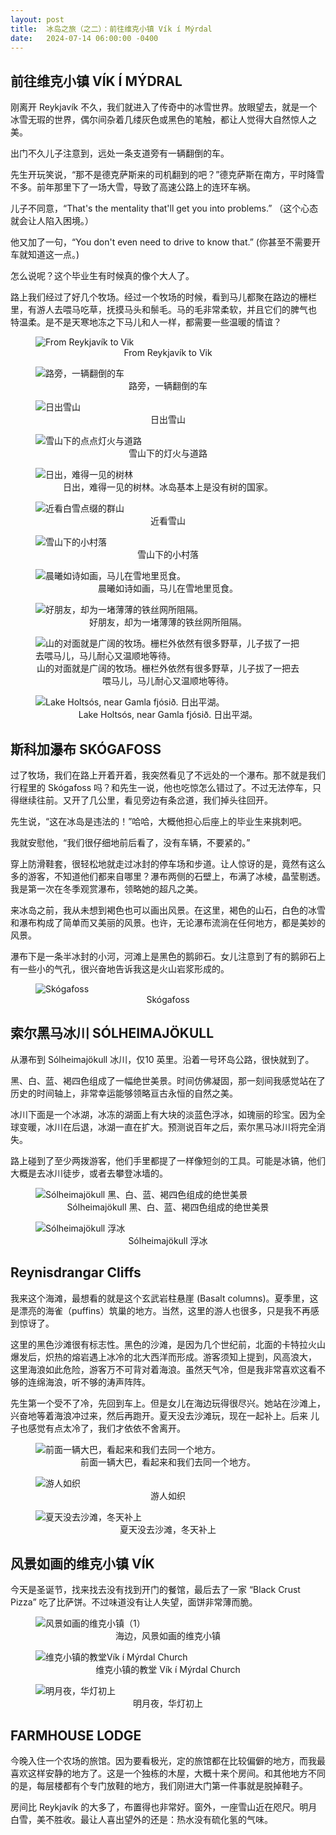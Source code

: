 ```yaml
---
layout: post
title:  冰岛之旅（之二）：前往维克小镇 Vík í Mýrdal
date:   2024-07-14 06:00:00 -0400
---
```


## 前往维克小镇 VÍK Í MÝDRAL

刚离开 Reykjavík 不久，我们就进入了传奇中的冰雪世界。放眼望去，就是一个冰雪无瑕的世界，偶尔间杂着几缕灰色或黑色的笔触，都让人觉得大自然惊人之美。

出门不久儿子注意到，远处一条支道旁有一辆翻倒的车。

先生开玩笑说，“那不是德克萨斯来的司机翻到的吧？”德克萨斯在南方，平时降雪不多。前年那里下了一场大雪，导致了高速公路上的连环车祸。

儿子不同意，“That's the mentality that'll get you into problems.” （这个心态就会让人陷入困境。）

他又加了一句，“You don't even need to drive to know that.” (你甚至不需要开车就知道这一点。)

怎么说呢？这个毕业生有时候真的像个大人了。

路上我们经过了好几个牧场。经过一个牧场的时候，看到马儿都聚在路边的栅栏里，有游人去喂马吃草，抚摸马头和鬃毛。马的毛非常柔软，并且它们的脾气也
特温柔。是不是天寒地冻之下马儿和人一样，都需要一些温暖的情谊？

<figure>
  <img src="../../../assets/images/Iceland-Day2/Reykjavik-to-Vik.png" alt="From Reykjavík to Vik"/>
  <center><figcaption>From Reykjavík to Vik</figcaption></center>
</figure>

<figure>
  <img src="../../../assets/images/Iceland-Day2/Upside-down-car.jpg" alt="路旁，一辆翻倒的车"/>
  <center><figcaption>路旁，一辆翻倒的车</figcaption></center>
</figure>

<figure>
  <img src="../../../assets/images/Iceland-Day2/Sunrise-over-Snow-Mountains.jpg" alt="日出雪山"/>
  <center><figcaption>日出雪山</figcaption></center>
</figure>

<figure>
  <img src="../../../assets/images/Iceland-Day2/Road-in-the-Snow.jpg" alt="雪山下的点点灯火与道路"/>
  <center><figcaption>雪山下的灯火与道路</figcaption></center>
</figure>

<figure>
  <img src="../../../assets/images/Iceland-Day2/trees.jpg" alt="日出，难得一见的树林"/>
  <center><figcaption>日出，难得一见的树林。冰岛基本上是没有树的国家。</figcaption></center>
</figure>

<figure>
  <img src="../../../assets/images/Iceland-Day2/Roadside-by-the-farm.jpg" alt="近看白雪点缀的群山"/>
  <center><figcaption>近看雪山</figcaption></center>
</figure>

<figure>
  <img src="../../../assets/images/Iceland-Day2/village.jpg" alt="雪山下的小村落"/>
  <center><figcaption>雪山下的小村落</figcaption></center>
</figure>

<figure>
  <img src="../../../assets/images/Iceland-Day2/horses.jpg" alt="晨曦如诗如画，马儿在雪地里觅食。"/>
  <center><figcaption>晨曦如诗如画，马儿在雪地里觅食。</figcaption></center>
</figure>

<figure>
  <img src="../../../assets/images/Iceland-Day2/horses-2.jpg" alt="好朋友，却为一堵薄薄的铁丝网所阻隔。"/>
  <center><figcaption>好朋友，却为一堵薄薄的铁丝网所阻隔。</figcaption></center>
</figure>

<figure>
  <img src="../../../assets/images/Iceland-Day2/horses-3.jpg" alt="山的对面就是广阔的牧场。栅栏外依然有很多野草，儿子拔了一把去喂马儿，马儿耐心又温顺地等待。"/>
  <center><figcaption>山的对面就是广阔的牧场。栅栏外依然有很多野草，儿子拔了一把去喂马儿，马儿耐心又温顺地等待。</figcaption></center>
</figure>

<figure>
  <img src="../../../assets/images/Iceland-Day2/Icy-Lake.jpg" alt="Lake Holtsós, near Gamla fjósið. 日出平湖。"/>
  <center><figcaption>Lake Holtsós, near Gamla fjósið. 日出平湖。</figcaption></center>
</figure>

## 斯科加瀑布 SKÓGAFOSS

过了牧场，我们在路上开着开着，我突然看见了不远处的一个瀑布。那不就是我们行程里的 Skógafoss 吗？和先生一说，他也吃惊怎么错过了。不过无法停车，只得继续往前。又开了几公里，看见旁边有条岔道，我们掉头往回开。

先生说，“这在冰岛是违法的！”哈哈，大概他担心后座上的毕业生来挑刺吧。

我就安慰他，“我们很仔细地前后看了，没有车辆，不要紧的。”

穿上防滑鞋套，很轻松地就走过冰封的停车场和步道。让人惊讶的是，竟然有这么多的游客，不知道他们都来自哪里？瀑布两侧的石壁上，布满了冰棱，晶莹剔透。我是第一次在冬季观赏瀑布，领略她的超凡之美。

来冰岛之前，我从未想到褐色也可以画出风景。在这里，褐色的山石，白色的冰雪和瀑布构成了简单而又美丽的风景。也许，无论瀑布流淌在任何地方，都是美妙的风景。

瀑布下是一条半冰封的小河，河滩上是黑色的鹅卵石。女儿注意到了有的鹅卵石上有一些小的气孔，很兴奋地告诉我这是火山岩浆形成的。

<figure>
  <img src="../../../assets/images/Iceland-Day2/Skogafoss.jpg" alt="Skógafoss"/>
  <center><figcaption>Skógafoss</figcaption></center>
</figure>


## 索尔黑马冰川 SÓLHEIMAJÖKULL

从瀑布到 Sólheimajökull 冰川，仅10 英里。沿着一号环岛公路，很快就到了。

黑、白、蓝、褐四色组成了一幅绝世美景。时间仿佛凝固，那一刻间我感觉站在了历史的时间轴上，非常幸运能够领略亘古永恒的自然之美。

冰川下面是一个冰湖，冰冻的湖面上有大块的淡蓝色浮冰，如瑰丽的珍宝。因为全球变暖，冰川在后退，冰湖一直在扩大。预测说百年之后，索尔黑马冰川将完全消失。

路上碰到了至少两拨游客，他们手里都提了一样像短剑的工具。可能是冰镐，他们大概是去冰川徒步，或者去攀登冰墙的。

<figure>
  <img src="../../../assets/images/Iceland-Day2/Sólheimajökull.jpg" alt="Sólheimajökull 黑、白、蓝、褐四色组成的绝世美景"/>
  <center><figcaption>Sólheimajökull 黑、白、蓝、褐四色组成的绝世美景</figcaption></center>
</figure>

<figure>
  <img src="../../../assets/images/Iceland-Day2/Sólheimajökull-02.jpg" alt="Sólheimajökull 浮冰"/>
  <center><figcaption>Sólheimajökull 浮冰</figcaption></center>
</figure>


## Reynisdrangar Cliffs


我来这个海滩，最想看的就是这个玄武岩柱悬崖 (Basalt columns)。夏季里，这是漂亮的海雀（puffins）筑巢的地方。当然，这里的游人也很多，只是我不再感到惊讶了。

这里的黑色沙滩很有标志性。黑色的沙滩，是因为几个世纪前，北面的卡特拉火山爆发后，炽热的熔岩遇上冰冷的北大西洋而形成。游客须知上提到，风高浪大，
这里海浪如此危险，游客万不可背对着海浪。虽然天气冷，但是我非常喜欢这看不够的连绵海浪，听不够的涛声阵阵。

先生第一个受不了冷，先回到车上。但是女儿在海边玩得很尽兴。她站在沙滩上，兴奋地等着海浪冲过来，然后再跑开。夏天没去沙滩玩，现在一起补上。后来
儿子也感觉有点太冷了，我们才依依不舍离开。

<figure>
  <img src="../../../assets/images/Iceland-Day2/tour-bus.jpg" alt="前面一辆大巴，看起来和我们去同一个地方。"/>
  <center><figcaption>前面一辆大巴，看起来和我们去同一个地方。</figcaption></center>
</figure>

<figure>
  <img src="../../../assets/images/Iceland-Day2/Reynisdrangar-Cliffs.jpg" alt="游人如织"/>
  <center><figcaption>游人如织</figcaption></center>
</figure>

<figure>
  <img src="../../../assets/images/Iceland-Day2/Black-Sand-Beach.jpg" alt="夏天没去沙滩，冬天补上"/>
  <center><figcaption>夏天没去沙滩，冬天补上</figcaption></center>
</figure>


## 风景如画的维克小镇 VÍK

今天是圣诞节，找来找去没有找到开门的餐馆，最后去了一家 “Black Crust Pizza” 吃了比萨饼。不过味道没有让人失望，面饼非常薄而脆。

<figure>
  <img src="../../../assets/images/Iceland-Day2/Vik-Town.jpg" alt="风景如画的维克小镇（1）"/>
  <center><figcaption>海边，风景如画的维克小镇</figcaption></center>
</figure>

<figure>
  <img src="../../../assets/images/Iceland-Day2/Vik-Church.jpg" alt="维克小镇的教堂Vík í Mýrdal Church"/>
  <center><figcaption>维克小镇的教堂 Vík í Mýrdal Church</figcaption></center>
</figure>

<figure>
  <img src="../../../assets/images/Iceland-Day2/Snow-Lights.jpg" alt="明月夜，华灯初上"/>
  <center><figcaption>明月夜，华灯初上</figcaption></center>
</figure>

## FARMHOUSE LODGE

今晚入住一个农场的旅馆。因为要看极光，定的旅馆都在比较偏僻的地方，而我最喜欢这样安静的地方了。这是一个独栋的木屋，大概十来个房间。和其他地方不同的是，每层楼都有个专门放鞋的地方，我们刚进大门第一件事就是脱掉鞋子。

房间比 Reykjavík 的大多了，布置得也非常好。窗外，一座雪山近在咫尺。明月白雪，美不胜收。最让人喜出望外的还是：热水没有硫化氢的气味。
